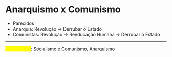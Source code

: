# Anarquismo x Comunismo

* Parecidos
* Anarquia: Revolução -> Derrubar o Estado
* Comunistas: Revolução -> Reeducação Humana -> Derrubar o Estado

***

<mark style="color:yellow;">Ver também</mark>: [Socialismo e Comunismo](socialismo-e-comunismo.md), [Anarquismo](anarquismo.md)
